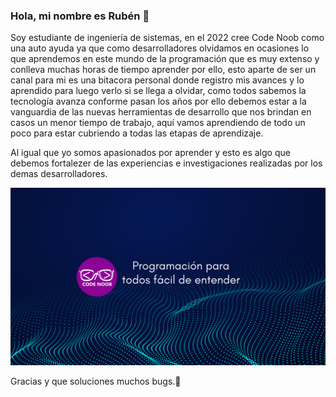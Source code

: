 ### Hola, mi nombre es Rubén 👋

Soy estudiante de ingeniería de sistemas, en el 2022 cree Code Noob como una auto ayuda ya que como desarrolladores olvidamos en ocasiones lo que aprendemos en este mundo de la programación que es muy extenso y conlleva muchas horas de tiempo aprender por ello, esto aparte de ser un canal para mi es una bitacora personal donde registro mis avances y lo aprendido para luego verlo si se llega a olvidar, como todos sabemos la tecnología avanza conforme pasan los años por ello debemos estar a la vanguardia de las nuevas herramientas de desarrollo que nos brindan en casos un menor tiempo de trabajo, aquí vamos aprendiendo de todo un poco para estar cubriendo a todas las etapas de aprendizaje.

Al igual que yo somos apasionados por aprender y esto es algo que debemos fortalezer de las experiencias e investigaciones realizadas por los demas desarrolladores.

![This is an image](https://github.com/CodeNoo6/CodeNoo6/blob/4ae940baaec90b890beb9edfcd1be798429ca1f3/Programacio%CC%81n%20para%20noobs%20fa%CC%81cil%20de%20entender.png)

Gracias y que soluciones muchos bugs.🤪

<!--
**CodeNoo6/CodeNoo6** is a ✨ _special_ ✨ repository because its `README.md` (this file) appears on your GitHub profile.

Here are some ideas to get you started:

- 🔭 I’m currently working on ...
- 🌱 I’m currently learning ...
- 👯 I’m looking to collaborate on ...
- 🤔 I’m looking for help with ...
- 💬 Ask me about ...
- 📫 How to reach me: ...
- 😄 Pronouns: ...
- ⚡ Fun fact: ...
-->
